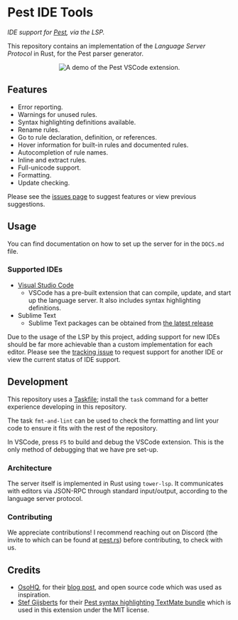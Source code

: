 # Pest IDE Tools

_IDE support for [Pest](https://pest.rs), via the LSP._

This repository contains an implementation of the _Language Server Protocol_ in
Rust, for the Pest parser generator.

<p align="center">
  <img src="demo.gif" alt="A demo of the Pest VSCode extension." />
</p>

## Features

- Error reporting.
- Warnings for unused rules.
- Syntax highlighting definitions available.
- Rename rules.
- Go to rule declaration, definition, or references.
- Hover information for built-in rules and documented rules.
- Autocompletion of rule names.
- Inline and extract rules.
- Full-unicode support.
- Formatting.
- Update checking.

Please see the
[issues page](https://github.com/pest-parser/pest-ide-tools/issues) to suggest
features or view previous suggestions.

## Usage

You can find documentation on how to set up the server for in the `DOCS.md`
file.

### Supported IDEs

- [Visual Studio Code](https://marketplace.visualstudio.com/items?itemName=pest.pest-ide-tools)
  - VSCode has a pre-built extension that can compile, update, and start up the
    language server. It also includes syntax highlighting definitions.
- Sublime Text
  - Sublime Text packages can be obtained from [the latest release](https://github.com/pest-parser/pest-ide-tools/releases/latest)

Due to the usage of the LSP by this project, adding support for new IDEs should
be far more achievable than a custom implementation for each editor. Please see
the [tracking issue](https://github.com/pest-parser/pest-ide-tools/issues/10) to
request support for another IDE or view the current status of IDE support.

## Development

This repository uses a [Taskfile](https://taskfile.dev); install the `task`
command for a better experience developing in this repository.

The task `fmt-and-lint` can be used to check the formatting and lint your code
to ensure it fits with the rest of the repository.

In VSCode, press `F5` to build and debug the VSCode extension. This is the only
method of debugging that we have pre set-up.

### Architecture

The server itself is implemented in Rust using `tower-lsp`. It communicates with
editors via JSON-RPC through standard input/output, according to the language
server protocol.

### Contributing

We appreciate contributions! I recommend reaching out on Discord (the invite to
which can be found at [pest.rs](https://pest.rs)) before contributing, to check
with us.

## Credits

- [OsoHQ](https://github.com/osohq), for their
  [blog post](https://www.osohq.com/post/building-vs-code-extension-with-rust-wasm-typescript),
  and open source code which was used as inspiration.
- [Stef Gijsberts](https://github.com/Stef-Gijsberts) for their
  [Pest syntax highlighting TextMate bundle](https://github.com/Stef-Gijsberts/pest-Syntax-Highlighting-for-vscode)
  which is used in this extension under the MIT license.
